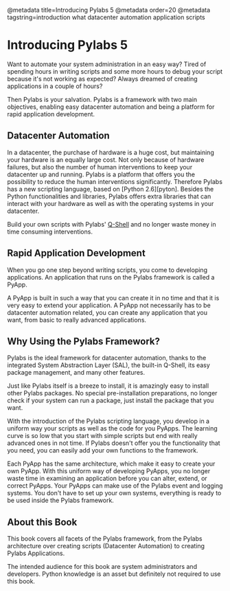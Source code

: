 @metadata title=Introducing Pylabs 5
@metadata order=20
@metadata tagstring=introduction what datacenter automation application scripts

[qshell]: #/Q-Shell/Home
[python]: http://www.python.org


# Introducing Pylabs 5
Want to automate your system administration in an easy way?
Tired of spending hours in writing scripts and some more hours to debug your script because it's not working as expected?
Always dreamed of creating applications in a couple of hours?

Then Pylabs is your salvation. 
Pylabs is a framework with two main objectives, enabling easy datacenter automation and being a platform for rapid application development.


## Datacenter Automation
In a datacenter, the purchase of hardware is a huge cost, but maintaining your hardware is an equally large cost. Not only because of hardware failures, but also the number of human interventions to keep your datacenter up and running.
Pylabs is a platform that offers you the possibility to reduce the human interventions significantly. Therefore Pylabs has a new scripting language, based on [Python 2.6][pyton]. Besides the Python functionalities and libraries, Pylabs offers extra libraries that can interact with your hardware as well as with the operating systems in your datacenter.

Build your own scripts with Pylabs' [Q-Shell][qshell] and no longer waste money in time consuming interventions.


## Rapid Application Development
When you go one step beyond writing scripts, you come to developing applications. An application that runs on the Pylabs framework is called a PyApp. 

A PyApp is built in such a way that you can create it in no time and that it is very easy to extend your application. A PyApp not necessarily has to be datacenter automation related, you can create any  application that you want, from basic to really advanced applications.


## Why Using the Pylabs Framework?
Pylabs is the ideal framework for datacenter automation, thanks to the integrated System Abstraction Layer (SAL), the built-in Q-Shell, its easy package management, and many other features.

Just like Pylabs itself is a breeze to install, it is amazingly easy to install other Pylabs packages. No special pre-installation preparations, no longer check if your system can run a package, just install the package that you want.

With the introduction of the Pylabs scripting language, you develop in a uniform way your scripts as well as the code for you PyApps. The learning curve is so low that you start with simple scripts but end with really advanced ones in not time.
If Pylabs doesn't offer you the functionality that you need, you can easily add your own functions to the framework.

Each PyApp has the same architecture, which make it easy to create your own PyApp. With this uniform way of developing PyApps, you no longer waste time in examining an application before you can alter, extend, or correct PyApps.
Your PyApps can make use of the Pylabs event and logging systems. You don't have to set up your own systems, everything is ready to be used inside the Pylabs framework.


## About this Book
This book covers all facets of the Pylabs framework, from the Pylabs architecture over creating scripts (Datacenter Automation) to creating Pylabs Applications.

The intended audience for this book are system administrators and developers. Python knowledge is an asset but definitely not required to use this book.